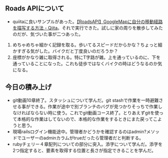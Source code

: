 ## Roads APIについて
- quiitaに良いサンプルがあった。[【RoadsAPI】GoogleMapに自分の移動経路を描写する方法 \- Qiita](https://qiita.com/kotottt/items/4876fd9b7c0e6cb13d04)。それで実行できた。試しに家の周りを散歩してみたのだが、気づいた事が二つあった。
1. めちゃめちゃ細かく記録を取る。歩いてるスピードだからかな？ちょっと細かすぎる気がした。バイクだと丁度良いのだろうか？
2. 座標がかなり雑に取得される。特にT字路が雑。上を通っているのに、下を通っていることになった。これも徒歩ではなくバイクの時はどうなるのか気になる。

## 今日の積み上げ
- git動画10章終了。スタッシュについて学んだ。git stashで作業を一時避難させる事ができる。作業が途中で別ブランチのバグが見つかりそっちで作業しなければならない時に使う。これでgit動画コース終了。とりあえずgitを使って本格的な作業はしてないので、本格的な作業をするときにまた戻ってこようと思う。
- 現場railsログイン機能途中。管理者かどうかを確認するのはadmin?メソッドでユーザーのadminカラムがtrueだったら管理者だと判断する。
- rubyチェリー４章配列についての部分に突入。添字について学んだ。添字を2つ指定すると、要素を取得する位置と長さが指定できることを学んだ。